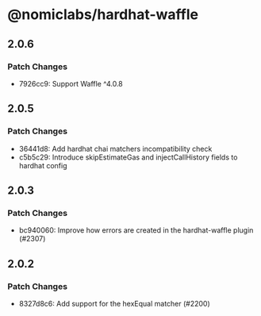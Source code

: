 # @nomiclabs/hardhat-waffle

## 2.0.6

### Patch Changes

- 7926cc9: Support Waffle ^4.0.8

## 2.0.5

### Patch Changes

- 36441d8: Add hardhat chai matchers incompatibility check
- c5b5c29: Introduce skipEstimateGas and injectCallHistory fields to hardhat config

## 2.0.3

### Patch Changes

- bc940060: Improve how errors are created in the hardhat-waffle plugin (#2307)

## 2.0.2

### Patch Changes

- 8327d8c6: Add support for the hexEqual matcher (#2200)
